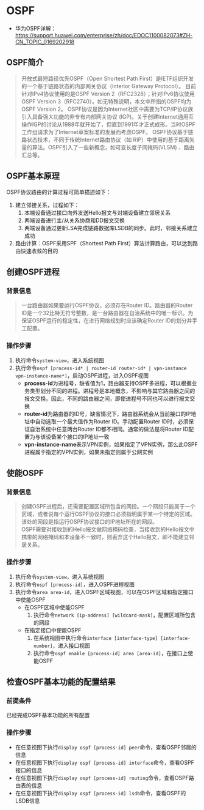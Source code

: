 # OSPF

- 华为OSPF详解：<https://support.huawei.com/enterprise/zh/doc/EDOC1100082073#ZH-CN_TOPIC_0169202918>

## OSPF简介

> 开放式最短路径优先OSPF（Open Shortest Path First）是IETF组织开发的一个基于链路状态的内部网关协议（Interior Gateway Protocol）。
> 目前针对IPv4协议使用的是OSPF Version 2（RFC2328）；针对IPv6协议使用OSPF Version 3（RFC2740）。如无特殊说明，本文中所指的OSPF均为OSPF Version 2。
> OSPF协议是因为Internet社区中需要为TCP/IP协议族引入具备强大功能的非专有内部网关协议 (IGP)。关于创建Internet通用互操作IGP的讨论从1988年就开始了，但直到1991年才正式成形。当时OSPF 工作组请求为了Internet草案标准的发展而考虑OSPF。
> OSPF协议基于链路状态技术，不同于传统Internet路由协议（如 RIP）中使用的基于距离矢量的算法。OSPF引入了一些新概念，如可变长度子网掩码(VLSM) 、路由汇总等。

## OSPF基本原理

OSPF协议路由的计算过程可简单描述如下：
1. 建立邻接关系，过程如下：
    1. 本端设备通过接口向外发送Hello报文与对端设备建立邻居关系
    2. 两端设备进行主/从关系协商和DD报文交换
    3. 两端设备通过更新LSA完成链路数据库LSDB的同步。此时，邻接关系建立成功
2. 路由计算：OSPF采用SPF（Shortest Path First）算法计算路由，可以达到路由快速收敛的目的

## 创建OSPF进程

### 背景信息

> 一台路由器如果要运行OSPF协议，必须存在Router ID。路由器的Router ID是一个32比特无符号整数，是一台路由器在自治系统中的唯一标识。为保证OSPF运行的稳定性，在进行网络规划时应该确定Router ID的划分并手工配置。

### 操作步骤

1. 执行命令`system-view`，进入系统视图
2. 执行命令`ospf [process-id* | router-id router-id* | vpn-instance vpn-instance-name*]`，启动OSPF进程，进入OSPF视图
    - **process-id**为进程号，缺省值为1，路由器支持OSPF多进程，可以根据业务类型划分不同的进程。进程号是本地概念，不影响与其它路由器之间的报文交换。因此，不同的路由器之间，即使进程号不同也可以进行报文交换
    - **router-id**为路由器的ID号，缺省情况下，路由器系统会从当前接口的IP地址中自动选取一个最大值作为Router ID。手动配置Router ID时，必须保证自治系统中任意两台Router ID都不相同。通常的做法是将Router ID配置为与该设备某个接口的IP地址一致
    - **vpn-instance-name**表示VPN实例，如果指定了VPN实例，那么此OSPF进程属于指定的VPN实例，如果未指定则属于公网实例

## 使能OSPF

### 背景信息

> 创建OSPF进程后，还需要配置区域所包含的网段。一个网段只能属于一个区域，或者说每个运行OSPF协议的接口必须指明属于某一个特定的区域。该处的网段是指运行OSPF协议接口的IP地址所在的网段。  
> OSPF需要对接收到的Hello报文做网络掩码检查，当接收到的Hello报文中携带的网络掩码和本设备不一致时，则丢弃这个Hello报文，即不能建立邻居关系。

### 操作步骤

1. 执行命令`system-view`，进入系统视图
2. 执行命令`ospf [process-id]`，进入OSPF进程视图
3. 执行命令`area area-id`，进入OSPF区域视图，可以在OSPF区域和指定接口中使能OSPF
    - 在OSPF区域中使能OSPF
        1. 执行命令`network [ip-address] [wildcard-mask]`，配置区域所包含的网段
    - 在指定接口中使能OSPF
        1. 在系统视图中执行命令`interface [interface-type] [interface-number]`，进入接口视图
        2. 执行命令`ospf enable [process-id] area [area-id]`，在接口上使能OSPF

## 检查OSPF基本功能的配置结果

### 前提条件

已经完成OSPF基本功能的所有配置

### 操作步骤

- 在任意视图下执行`display ospf [process-id] peer`命令，查看OSPF邻居的信息
- 在任意视图下执行`display ospf [process-id] interface`命令，查看OSPF接口的信息
- 在任意视图下执行`display ospf [process-id] routing`命令，查看OSPF路由表的信息
- 在任意视图下执行`display ospf [process-id] lsdb`命令，查看OSPF的LSDB信息